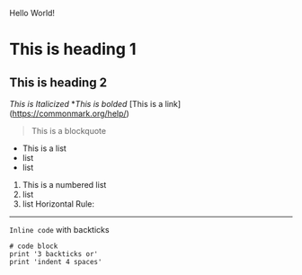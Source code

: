 Hello World!
# This is heading 1
## This is heading 2
*This is Italicized*
**This is bolded*
[This is a link] (https://commonmark.org/help/)
> This is a blockquote
* This is a list
* list
* list
1. This is a numbered list
2. list
3. list
Horizontal Rule:
------
`Inline code` with backticks
```
# code block
print '3 backticks or'
print 'indent 4 spaces'
```
